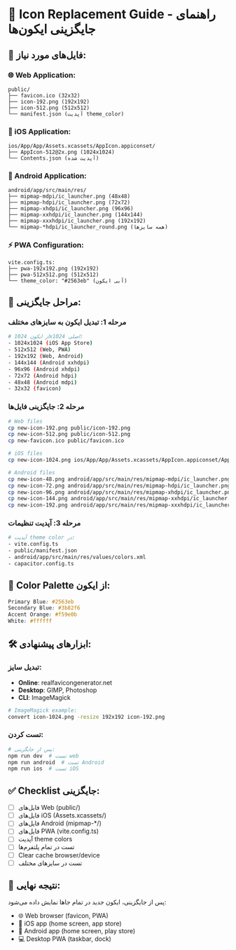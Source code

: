 # 🎨 Icon Replacement Guide - راهنمای جایگزینی ایکون‌ها

## 📁 **فایل‌های مورد نیاز:**

### **🌐 Web Application:**
```
public/
├── favicon.ico (32x32)
├── icon-192.png (192x192) 
├── icon-512.png (512x512)
└── manifest.json (آپدیت theme_color)
```

### **📱 iOS Application:**
```
ios/App/App/Assets.xcassets/AppIcon.appiconset/
├── AppIcon-512@2x.png (1024x1024)
└── Contents.json (آپدیت شده)
```

### **🤖 Android Application:**
```
android/app/src/main/res/
├── mipmap-mdpi/ic_launcher.png (48x48)
├── mipmap-hdpi/ic_launcher.png (72x72)
├── mipmap-xhdpi/ic_launcher.png (96x96)
├── mipmap-xxhdpi/ic_launcher.png (144x144)
├── mipmap-xxxhdpi/ic_launcher.png (192x192)
└── mipmap-*hdpi/ic_launcher_round.png (همه سایزها)
```

### **⚡ PWA Configuration:**
```
vite.config.ts:
├── pwa-192x192.png (192x192)
├── pwa-512x512.png (512x512)
└── theme_color: "#2563eb" (آبی ایکون)
```

## 🔧 **مراحل جایگزینی:**

### **مرحله 1: تبدیل ایکون به سایزهای مختلف**
```bash
# از ایکون 1024x1024 اصلی:
- 1024x1024 (iOS App Store)
- 512x512 (Web, PWA)
- 192x192 (Web, Android)
- 144x144 (Android xxhdpi)
- 96x96 (Android xhdpi)
- 72x72 (Android hdpi)
- 48x48 (Android mdpi)
- 32x32 (favicon)
```

### **مرحله 2: جایگزینی فایل‌ها**
```bash
# Web files
cp new-icon-192.png public/icon-192.png
cp new-icon-512.png public/icon-512.png
cp new-favicon.ico public/favicon.ico

# iOS files  
cp new-icon-1024.png ios/App/App/Assets.xcassets/AppIcon.appiconset/AppIcon-512@2x.png

# Android files
cp new-icon-48.png android/app/src/main/res/mipmap-mdpi/ic_launcher.png
cp new-icon-72.png android/app/src/main/res/mipmap-hdpi/ic_launcher.png
cp new-icon-96.png android/app/src/main/res/mipmap-xhdpi/ic_launcher.png
cp new-icon-144.png android/app/src/main/res/mipmap-xxhdpi/ic_launcher.png
cp new-icon-192.png android/app/src/main/res/mipmap-xxxhdpi/ic_launcher.png
```

### **مرحله 3: آپدیت تنظیمات**
```bash
# آپدیت theme color در:
- vite.config.ts
- public/manifest.json
- android/app/src/main/res/values/colors.xml
- capacitor.config.ts
```

## 🎨 **Color Palette از ایکون:**
```css
Primary Blue: #2563eb
Secondary Blue: #3b82f6  
Accent Orange: #f59e0b
White: #ffffff
```

## 🛠️ **ابزارهای پیشنهادی:**

### **تبدیل سایز:**
- **Online**: realfavicongenerator.net
- **Desktop**: GIMP, Photoshop
- **CLI**: ImageMagick
```bash
# ImageMagick example:
convert icon-1024.png -resize 192x192 icon-192.png
```

### **تست کردن:**
```bash
# پس از جایگزینی:
npm run dev  # تست web
npm run android  # تست Android
npm run ios  # تست iOS
```

## ✅ **Checklist جایگزینی:**

- [ ] فایل‌های Web (public/) 
- [ ] فایل‌های iOS (Assets.xcassets/)
- [ ] فایل‌های Android (mipmap-*/)
- [ ] فایل‌های PWA (vite.config.ts)
- [ ] آپدیت theme colors
- [ ] تست در تمام پلتفرم‌ها
- [ ] Clear cache browser/device
- [ ] تست در سایزهای مختلف

## 🚀 **نتیجه نهایی:**
پس از جایگزینی، ایکون جدید در تمام جاها نمایش داده می‌شود:
- 🌐 Web browser (favicon, PWA)
- 📱 iOS app (home screen, app store)
- 🤖 Android app (home screen, play store)
- 💻 Desktop PWA (taskbar, dock) 